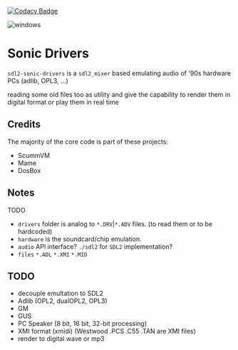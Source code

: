 [![Codacy Badge](https://app.codacy.com/project/badge/Grade/94519cf7a54248bf96e3de83cc3cc897)](https://www.codacy.com/gh/Raffaello/sdl2-sonic-drivers/dashboard?utm_source=github.com&amp;utm_medium=referral&amp;utm_content=Raffaello/sdl2-sonic-drivers&amp;utm_campaign=Badge_Grade)

![windows](https://github.com/raffaello/sdl2-sonic-drivers/actions/workflows/ci-windows.yml/badge.svg?branch=master)

# Sonic Drivers

`sdl2-sonic-drivers` is a `sdl2_mixer` based emulating audio of '90s hardware PCs (adlib, OPL3, ...)

reading some old files too as utility and give the capability to render them in digital format
or play them in real time

## Credits

The majority of the core code is part of these projects:

- ScummVM
- Mame
- DosBox
	

## Notes

TODO

- `drivers` folder is analog to `*.DRV`|`*.ADV` files. (to read them or to be hardcoded)
- `hardware` is the soundcard/chip emulation.
- `audio`  API interface? `./sdl2` for `SDL2` implementation?
- `files` `*.ADL` `*.XMI` `*.MID`

## TODO

- decouple emultation to SDL2
- Adlib (OPL2, dualOPL2, OPL3)
- GM
- GUS
- PC Speaker (8 bit, 16 bit, 32-bit processing)
- XMI format (xmidi) (Westwood .PCS .C55 .TAN are XMI files)
- render to digital wave or mp3
